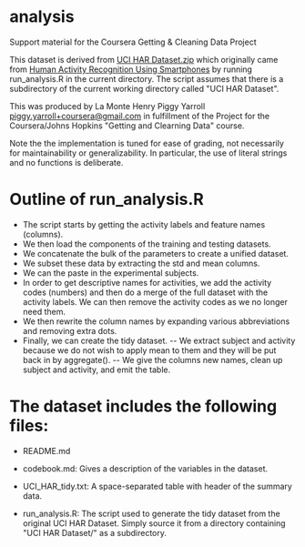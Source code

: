 analysis
========
Support material for the Coursera Getting &amp; Cleaning Data Project

This dataset is derived from
[UCI HAR Dataset.zip](https://d396qusza40orc.cloudfront.net/getdata%2Fprojectfiles%2FUCI%20HAR%20Dataset.zip)
which originally came from
[Human Activity Recognition Using Smartphones](http://archive.ics.uci.edu/ml/datasets/Human+Activity+Recognition+Using+Smartphones)
by running run_analysis.R in the current directory. The script assumes
that there is a subdirectory of the current working directory called
"UCI HAR Dataset".

This was produced by La Monte Henry Piggy Yarroll
<piggy.yarroll+coursera@gmail.com> in fulfillment of the Project for
the Coursera/Johns Hopkins "Getting and Clearning Data" course.

Note the the implementation is tuned for ease of grading, not
necessarily for maintainability or generalizability. In particular,
the use of literal strings and no functions is deliberate.

Outline of run_analysis.R
=========================
- The script starts by getting the activity labels and feature names (columns).
- We then load the components of the training and testing datasets.
- We concatenate the bulk of the parameters to create a unified dataset.
- We subset these data by extracting the std and mean columns.
- We can the paste in the experimental subjects.
- In order to get descriptive names for activities, we add the
  activity codes (numbers) and then do a merge of the full dataset
  with the activity labels. We can then remove the activity codes as
  we no longer need them.
- We then rewrite the column names by expanding various abbreviations
  and removing extra dots.
- Finally, we can create the tidy dataset.
-- We extract subject and activity because we do not wish to apply mean
   to them and they will be put back in by aggregate().
-- We give the columns new names, clean up subject and activity, and
   emit the table.

The dataset includes the following files:
=========================================
- README.md

- codebook.md: Gives a description of the variables in the dataset.

- UCI_HAR_tidy.txt: A space-separated table with header of the summary data.

- run_analysis.R: The script used to generate the tidy dataset from
  the original UCI HAR Dataset. Simply source it from a directory
  containing "UCI HAR Dataset/" as a subdirectory.
